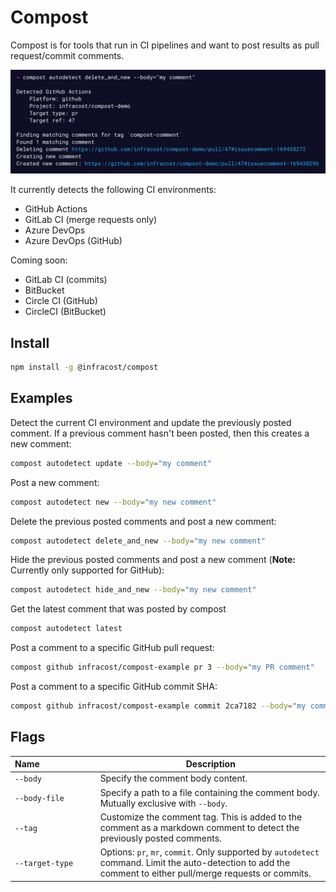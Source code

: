# Compost

Compost is for tools that run in CI pipelines and want to post results as pull request/commit comments.

<img src=".github/assets/screenshot.png" alt="Compost screenshot" width=800 />

It currently detects the following CI environments:
* GitHub Actions
* GitLab CI (merge requests only)
* Azure DevOps
* Azure DevOps (GitHub)

Coming soon:
* GitLab CI (commits)
* BitBucket
* Circle CI (GitHub)
* CircleCI (BitBucket)

## Install

```sh
npm install -g @infracost/compost
```

## Examples

Detect the current CI environment and update the previously posted comment. If a previous comment hasn't been posted, then this creates a new comment:

```sh
compost autodetect update --body="my comment"
```

Post a new comment:

```sh
compost autodetect new --body="my new comment"
```

Delete the previous posted comments and post a new comment:

```sh
compost autodetect delete_and_new --body="my new comment"
```

Hide the previous posted comments and post a new comment (**Note:** Currently only supported for GitHub):

```sh
compost autodetect hide_and_new --body="my new comment"
```

Get the latest comment that was posted by compost

```sh
compost autodetect latest
```

Post a comment to a specific GitHub pull request:

```sh
compost github infracost/compost-example pr 3 --body="my PR comment"
```

Post a comment to a specific GitHub commit SHA:

```sh
compost github infracost/compost-example commit 2ca7182 --body="my commit comment"
```

## Flags

| Name&nbsp;&nbsp;&nbsp;&nbsp;&nbsp;&nbsp;&nbsp;&nbsp;&nbsp;&nbsp;&nbsp;&nbsp;&nbsp;&nbsp;&nbsp;&nbsp;&nbsp;&nbsp;&nbsp;&nbsp;&nbsp;&nbsp; | Description |
|-|-|
| `--body` | Specify the comment body content.
| `--body-file` | Specify a path to a file containing the comment body. Mutually exclusive with `--body`.
| `--tag` | Customize the comment tag. This is added to the comment as a markdown comment to detect the previously posted comments. |
| `--target-type` | Options: `pr`, `mr`, `commit`. Only supported by `autodetect` command. Limit the auto-detection to add the comment to either pull/merge requests or commits. |

